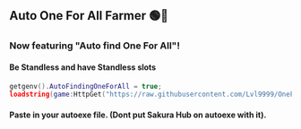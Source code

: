 ## Auto One For All Farmer 🟢🔴
### Now featuring "Auto find One For All"!
#### Be Standless and have Standless slots

```lua
getgenv().AutoFindingOneForAll = true;
loadstring(game:HttpGet("https://raw.githubusercontent.com/Lvl9999/OneForAll/main/AutoFinder"))();
```
#### Paste in your autoexe file. (Dont put Sakura Hub on autoexe with it).
